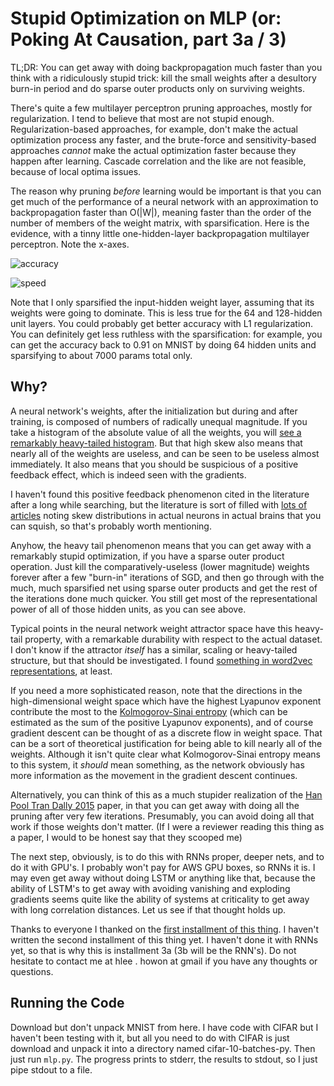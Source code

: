 Stupid Optimization on MLP (or: Poking At Causation, part 3a / 3)
===

TL;DR: You can get away with doing backpropagation much faster than you think with a ridiculously stupid trick: kill the small weights after a desultory burn-in period and do sparse outer products only on surviving weights.

There's quite a few multilayer perceptron pruning approaches, mostly for regularization. I tend to believe that most are not stupid enough. Regularization-based approaches, for example, don't make the actual optimization process any faster, and the brute-force and sensitivity-based approaches _cannot_ make the actual optimization faster because they happen after learning. Cascade correlation and the like are not feasible, because of local optima issues.

The reason why pruning _before_ learning would be important is that you can get much of the performance of a neural network with an approximation to backpropagation faster than O(|W|), meaning faster than the order of the number of members of the weight matrix, with sparsification. Here is the evidence, with a tinny little one-hidden-layer backpropagation multilayer perceptron. Note the x-axes.

![accuracy](http://i.imgur.com/yRzEZZz.png)

![speed](http://i.imgur.com/UyP8m2u.png)

Note that I only sparsified the input-hidden weight layer, assuming that its weights were going to dominate. This is less true for the 64 and 128-hidden unit layers. You could probably get better accuracy with L1 regularization. You can definitely get less ruthless with the sparsification: for example, you can get the accuracy back to 0.91 on MNIST by doing 64 hidden units and sparsifying to about 7000 params total only.

Why?
--

A neural network's weights, after the initialization but during and after training, is composed of numbers of radically unequal magnitude. If you take a histogram of the absolute value of all the weights, you will [see a remarkably heavy-tailed histogram](https://github.com/howonlee/mlp_gradient_histograms). But that high skew also means that nearly all of the weights are useless, and can be seen to be useless almost immediately. It also means that you should be suspicious of a positive feedback effect, which is indeed seen with the gradients.

I haven't found this positive feedback phenomenon cited in the literature after a long while searching, but the literature is sort of filled with [lots of articles](http://arxiv.org/abs/1506.02626) noting skew distributions in actual neurons in actual brains that you can squish, so that's probably worth mentioning.

Anyhow, the heavy tail phenomenon means that you can get away with a remarkably stupid optimization, if you have a sparse outer product operation. Just kill the comparatively-useless (lower magnitude) weights forever after a few "burn-in" iterations of SGD, and then go through with the much, much sparsified net using sparse outer products and get the rest of the iterations done much quicker. You still get most of the representational power of all of those hidden units, as you can see above.

Typical points in the neural network weight attractor space have this heavy-tail property, with a remarkable durability with respect to the actual dataset. I don't know if the attractor _itself_ has a similar, scaling or heavy-tailed structure, but that should be investigated. I found [something in word2vec representations](http://howonlee.github.io/2016/02/05/Fractal-20Wordvecs.html), at least.

If you need a more sophisticated reason, note that the directions in the high-dimensional weight space which have the highest Lyapunov exponent contribute the most to the [Kolmogorov-Sinai entropy](http://www.scholarpedia.org/article/Kolmogorov-Sinai_entropy) (which can be estimated as the sum of the positive Lyapunov exponents), and of course gradient descent can be thought of as a discrete flow in weight space. That can be a sort of theoretical justification for being able to kill nearly all of the weights. Although it isn't quite clear what Kolmogorov-Sinai entropy means to this system, it _should_ mean something, as the network obviously has more information as the movement in the gradient descent continues.

Alternatively, you can think of this as a much stupider realization of the [Han Pool Tran Dally 2015](http://arxiv.org/abs/1506.02626) paper, in that you can get away with doing all the pruning after very few iterations. Presumably, you can avoid doing all that work if those weights don't matter. (If I were a reviewer reading this thing as a paper, I would to be honest say that they scooped me)

The next step, obviously, is to do this with RNNs proper, deeper nets, and to do it with GPU's. I probably won't pay for AWS GPU boxes, so RNNs it is. I may even get away without doing LSTM or anything like that, because the ability of LSTM's to get away with avoiding vanishing and exploding gradients seems quite like the ability of systems at criticality to get away with long correlation distances. Let us see if that thought holds up.

Thanks to everyone I thanked on the [first installment of this thing](http://howonlee.github.io/2016/01/21/Poking-20At-20Causation1.html). I haven't written the second installment of this thing yet. I haven't done it with RNNs yet, so that is why this is installment 3a (3b will be the RNN's). Do not hesitate to contact me at hlee . howon at gmail if you have any thoughts or questions.

Running the Code
---

Download but don't unpack MNIST from here. I have code with CIFAR but I haven't been testing with it, but all you need to do with CIFAR is just download and unpack it into a directory named cifar-10-batches-py. Then just run `mlp.py`. The progress prints to stderr, the results to stdout, so I just pipe stdout to a file.
